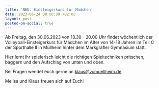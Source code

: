 ```yaml
---
title: 'NEU: Einsteigerkurs für Mädchen'
date: 2023-06-24 00:00:00 +02:00
layout: post
posted-on-social: true
---
```


Ab Freitag, den 30.06.2023 von 18.30 - 20.00 Uhr findet wöchentlich der Volleyball-Einsteigerkurs für Mädchen im Alter von 14-18 Jahren im Teil C der Sporthalle II in Müllheim hinter dem Markgräfler Gymnasium statt.

Hier lernt ihr spielerisch leicht die richtigen Spieltechniken pritschen, baggern und den Aufschlag von unten und oben.

Bei Fragen wendet euch gerne an [klaus@vcmuellheim.de](mailto:klaus@vcmuellheim.de?subject=Einsteigerkurs&nbsp;Mädchen)

Melisa und Klaus freuen sich auf Euch!